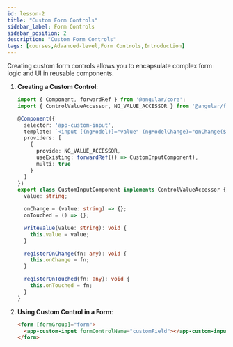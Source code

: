 ```yaml
---
id: lesson-2
title: "Custom Form Controls"
sidebar_label: Form Controls
sidebar_position: 2
description: "Custom Form Controls"
tags: [courses,Advanced-level,Form Controls,Introduction]
---
```




Creating custom form controls allows you to encapsulate complex form logic and UI in reusable components.

1. **Creating a Custom Control**:
   ```typescript
   import { Component, forwardRef } from '@angular/core';
   import { ControlValueAccessor, NG_VALUE_ACCESSOR } from '@angular/forms';

   @Component({
     selector: 'app-custom-input',
     template: `<input [(ngModel)]="value" (ngModelChange)="onChange($event)" />`,
     providers: [
       {
         provide: NG_VALUE_ACCESSOR,
         useExisting: forwardRef(() => CustomInputComponent),
         multi: true
       }
     ]
   })
   export class CustomInputComponent implements ControlValueAccessor {
     value: string;

     onChange = (value: string) => {};
     onTouched = () => {};

     writeValue(value: string): void {
       this.value = value;
     }

     registerOnChange(fn: any): void {
       this.onChange = fn;
     }

     registerOnTouched(fn: any): void {
       this.onTouched = fn;
     }
   }
   ```

2. **Using Custom Control in a Form**:
   ```html
   <form [formGroup]="form">
     <app-custom-input formControlName="customField"></app-custom-input>
   </form>
   ```
